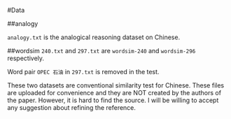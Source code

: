 #Data

##analogy

`analogy.txt` is the analogical reasoning dataset on Chinese.


##wordsim
`240.txt` and `297.txt` are `wordsim-240` and `wordsim-296` respectively. 

Word pair `OPEC	石油` in `297.txt` is removed in the test.

These two datasets are conventional similarity test for Chinese. These files are uploaded for convenience and they are NOT created by the authors of the paper. However, it is hard to find the source. I will be willing to accept any suggestion about refining the reference. 
